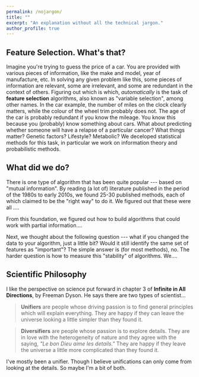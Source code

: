 ```yaml
---
permalink: /nojargon/
title: ""
excerpt: "An explanation without all the technical jargon."
author_profile: true
---
```



Feature Selection. What's that?
-----

Imagine you're trying to guess the price of a car.
You are provided with various pieces of information, like the make and model, year of manufacture, etc.
In solving any given problem like this, some pieces of information are relevant, some are irrelevant, and some are redundant in the context of others.
Figuring out which is which, <i>automatically</i> is the task of
<b>feature selection</b> algorithms, also known as "variable selection", among other names.
In the car example, the number of miles on the clock clearly matters, while the colour of the wheel trim probably does not.
The age of the car is probably redundant if you know the mileage.
You know this because you (probably) know something about cars.
What about predicting whether someone will have a relapse of a particular cancer?
What things matter?
Genetic factors? Lifestyle? Metabolic?
We deceloped statistical methods for this task, in particular we work on information theory and probabilistic methods.

What did we do?
-----

There is one type of algorithm that has been quite popular --- based on "mutual information".
By reading (a lot of) literature published in the period of the 1980s to early 2010s, we found 25-30 published methods, each of which claimed to be the "right way" to do it.
We figured out that these were all ....

From this foundation, we figured out how to build algorithms that could work with partial information....


Next, we thought about the following question --- what if you changed the data to your algorithm, just a little bit?
Would it still identify the same set of features as "important"?  The simple answer is (for most methods), no.
The harder question is how to measure this "stability" of algorithms. We....


Scientific Philosophy
-----

I like the perspective on science put forward in chapter 3 of <b>Infinite in All Directions</b>, by Freeman Dyson.  He says there are two types of scientist...

> <b>Unifiers</b> are people whose driving passion is to find general principles which will explain everything. They are happy if they can leave the universe looking a little simpler than they found it.

> <b>Diversifiers</b> are people whose passion is to explore details. They are in love with the heterogeneity of nature and they agree with the saying, <i>"Le bon Dieu aime les details."</i> They are happy if they leave the universe a little more complicated than they found it.

I've mostly been a unifier.
Though I believe unifications can only come from looking at the details.
So maybe I'm a bit of both.
